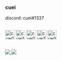### cuei

discord: cuei#1337



<div style="display: inline_block"><br> 
     <img aling="center" alt="cuei1337" height="30" width"40" src="https://cdn.jsdelivr.net/gh/devicons/devicon/icons/javascript/javascript-original.svg" />
     <img aling="center" alt="cuei1337" height="30" width"40" src="https://cdn.jsdelivr.net/gh/devicons/devicon/icons/python/python-original.svg" />
     <img aling="center" alt="cuei1337" height="30" width"40" src="https://cdn.jsdelivr.net/gh/devicons/devicon/icons/vscode/vscode-original.svg" />
     <img aling="center" alt="cuei1337" height="30" width"40" src="https://cdn.jsdelivr.net/gh/devicons/devicon/icons/npm/npm-original-wordmark.svg" />
     <img aling="center" alt="cuei1337" height="30" width"40" src="https://cdn.jsdelivr.net/gh/devicons/devicon/icons/nodejs/nodejs-original.svg" />
</div>

##

<div>
     <a href="https://instagram.com/cuei1337" target="_blank"><img src="https://img.shields.io/badge/Instagram-E4405F?style=for-the-badge&logo=instagram&logoColor=white">
     <a href="https://discord.gg/plug7" target="_blank"><img src="https://img.shields.io/badge/Discord-7289DA?style=for-the-badge&logo=discord&logoColor=white"  
 <div>
    
    
          
          
 
